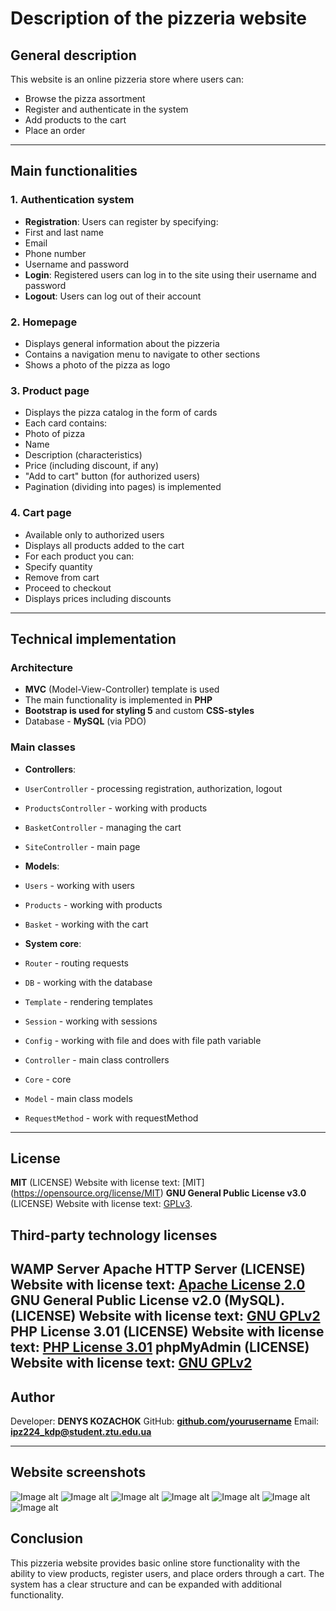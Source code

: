 #  **Description of the pizzeria website**

##  **General description**

This website is an online pizzeria store where users can:
- Browse the pizza assortment
- Register and authenticate in the system
- Add products to the cart
- Place an order

---

##  **Main functionalities**

### 1. **Authentication system**
- **Registration**: Users can register by specifying:
- First and last name
- Email
- Phone number
- Username and password
- **Login**: Registered users can log in to the site using their username and password
- **Logout**: Users can log out of their account

### 2. **Homepage**
- Displays general information about the pizzeria
- Contains a navigation menu to navigate to other sections
- Shows a photo of the pizza as logo

### 3. **Product page**
- Displays the pizza catalog in the form of cards
- Each card contains:
- Photo of pizza
- Name
- Description (characteristics)
- Price (including discount, if any)
- "Add to cart" button (for authorized users)
- Pagination (dividing into pages) is implemented

### 4. **Cart page**
- Available only to authorized users
- Displays all products added to the cart
- For each product you can:
- Specify quantity
- Remove from cart
- Proceed to checkout
- Displays prices including discounts

---

##  **Technical implementation**

### **Architecture**
- **MVC** (Model-View-Controller) template is used
- The main functionality is implemented in **PHP**
- **Bootstrap is used for styling 5** and custom **CSS-styles**
- Database - **MySQL** (via PDO)

### **Main classes**
- **Controllers**:
- `UserController` - processing registration, authorization, logout
- `ProductsController` - working with products
- `BasketController` - managing the cart
- `SiteController` - main page

- **Models**:
- `Users` - working with users
- `Products` - working with products
- `Basket` ​​- working with the cart

- **System core**:
- `Router` - routing requests
- `DB` - working with the database
- `Template` - rendering templates
- `Session` - working with sessions
- `Config` - working with file and does with file path variable
- `Controller` - main class controllers
- `Core` - core
- `Model` - main class models
- `RequestMethod` - work with requestMethod


---

##  **License**
**MIT** (LICENSE)
Website with license text: [MIT] (https://opensource.org/license/MIT)
**GNU General Public License v3.0** (LICENSE)
Website with license text: [GPLv3](https://www.gnu.org/licenses/gpl-3.0.html#license-text).
## Third-party technology licenses
**WAMP Server**
**Apache HTTP Server** (LICENSE)
Website with license text: [Apache License 2.0](https://www.apache.org/licenses/)
**GNU General Public License v2.0 (MySQL)**. (LICENSE)
Website with license text: [GNU GPLv2](https://www.mysql.com/about/legal/licensing/)
**PHP License 3.01** (LICENSE)
Website with license text: [PHP License 3.01](https://www.php.net/license/)
**phpMyAdmin** (LICENSE)
Website with license text: [GNU GPLv2](https://www.phpmyadmin.net/license/)
---

##  **Author**
Developer: **DENYS KOZACHOK**
GitHub: **[github.com/yourusername](https://github.com/DenysKozachokP/Pizza_shop)**
Email: **ipz224_kdp@student.ztu.edu.ua**

---
##  **Website screenshots**

![Image alt](https://github.com/DenysKozachokP/Pizza_shop/blob/main/img/Scrinshots/photo_1.jpg)
![Image alt](https://github.com/DenysKozachokP/Pizza_shop/blob/main/img/Scrinshots/photo_2.jpg)
![Image alt](https://github.com/DenysKozachokP/Pizza_shop/blob/main/img/Scrinshots/photo_3.jpg)
![Image alt](https://github.com/DenysKozachokP/Pizza_shop/blob/main/img/Scrinshots/photo_4.jpg)
![Image alt](https://github.com/DenysKozachokP/Pizza_shop/blob/main/img/Scrinshots/photo_5.jpg)
![Image alt](https://github.com/DenysKozachokP/Pizza_shop/blob/main/img/Scrinshots/photo_6.jpg)
![Image alt](https://github.com/DenysKozachokP/Pizza_shop/blob/main/img/Scrinshots/photo_7.jpg)


##  **Conclusion**
This pizzeria website provides basic online store functionality with the ability to view products, register users, and place orders through a cart. The system has a clear structure and can be expanded with additional functionality.